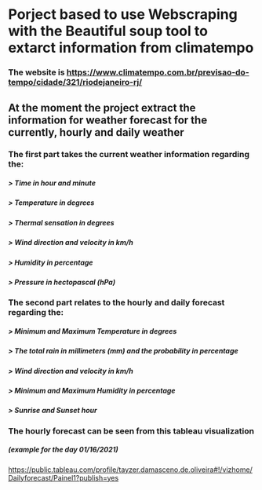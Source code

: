 # Porject based to use Webscraping with the Beautiful soup tool to extarct information from climatempo

### The website is https://www.climatempo.com.br/previsao-do-tempo/cidade/321/riodejaneiro-rj/


## At the moment the project extract the information for weather forecast for the currently, hourly and daily weather

### The first part takes the current weather information regarding the: 
##### > Time in hour and minute
##### > Temperature in degrees
##### > Thermal sensation in degrees
##### > Wind direction and velocity in km/h
##### > Humidity in percentage
##### > Pressure in hectopascal (hPa)



### The second part relates to the hourly and daily forecast regarding the:
##### > Minimum and Maximum Temperature in degrees
##### > The total rain in millimeters (mm) and the probability in percentage
##### > Wind direction and velocity in km/h
##### > Minimum and Maximum Humidity in percentage
##### > Sunrise and Sunset hour

### The hourly forecast can be seen from this tableau visualization 
##### (example for the day 01/16/2021)
https://public.tableau.com/profile/tayzer.damasceno.de.oliveira#!/vizhome/Dailyforecast/Painel1?publish=yes
